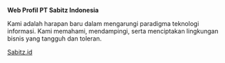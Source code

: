 **Web Profil PT Sabitz Indonesia**

Kami adalah harapan baru dalam mengarungi paradigma teknologi informasi. Kami memahami, mendampingi, serta menciptakan lingkungan bisnis yang tangguh dan toleran.

[Sabitz.id](http://sabitz.id)
